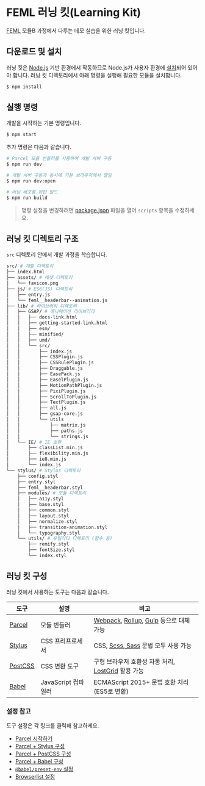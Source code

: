 # FEML 러닝 킷(Learning Kit)

<abbr title="Front-End Masters League">FEML</abbr> 모듈B 과정에서 다루는 데모 실습을 위한 러닝 킷입니다.

## 다운로드 및 설치

러닝 킷은 [Node.js](https://nodejs.org/) 기반 환경에서 작동하므로 Node.js가 사용자 환경에 [설치](https://nodejs.org/en/download/)되어 있어야 합니다. 러닝 킷 디렉토리에서 아래 명령을 실행해 필요한 모듈을 설치합니다.

```sh
$ npm install
```

## 실행 명령

개발을 시작하는 기본 명령입니다. 

```sh
$ npm start
```

추가 명령은 다음과 같습니다.

```sh
# Parcel 모듈 번들러를 사용하여 개발 서버 구동
$ npm run dev

# 개발 서버 구동과 동시에 기본 브라우저에서 열림
$ npm run dev:open

# 러닝 배포를 위한 빌드
$ npm run build
```

> 명령 설정을 변경하려면 [package.json](./package.json) 파일을 열어 `scripts` 항목을 수정하세요.

## 러닝 킷 디렉토리 구조

`src` 디렉토리 안에서 개발 과정을 학습합니다.

```sh
src/ # 개발 디렉토리
├── index.html
├── assets/ # 에셋 디렉토리
│   └── favicon.png
├── js/ # ES6(JS) 디렉토리
│   ├── entry.js
│   └── feml__headerbar--animation.js
├── lib/ # 라이브러리 디렉토리
│   ├── GSAP/ # 애니메이션 라이브러리
│   │   ├── docs-link.html
│   │   ├── getting-started-link.html
│   │   ├── esm/
│   │   ├── minified/
│   │   ├── umd/
│   │   └── src/
│   │       ├── index.js
│   │       ├── CSSPlugin.js
│   │       ├── CSSRulePlugin.js
│   │       ├── Draggable.js
│   │       ├── EasePack.js
│   │       ├── EaselPlugin.js
│   │       ├── MotionPathPlugin.js
│   │       ├── PixiPlugin.js
│   │       ├── ScrollToPlugin.js
│   │       ├── TextPlugin.js
│   │       ├── all.js
│   │       ├── gsap-core.js
│   │       └── utils
│   │           ├── matrix.js
│   │           ├── paths.js
│   │           └── strings.js
│   └── IE/ # IE 호환
│       ├── classList.min.js
│       ├── flexibility.min.js
│       ├── ie8.min.js
│       └── index.js
└── stylus/ # Stylus 디렉토리
    ├── config.styl
    ├── entry.styl
    ├── feml__headerbar.styl
    ├── modules/ # 모듈 디렉토리
    │   ├── a11y.styl
    │   ├── base.styl
    │   ├── common.styl
    │   ├── layout.styl
    │   ├── normalize.styl
    │   ├── transition-animation.styl
    │   └── typography.styl
    └── utils/ # 유틸리티 디렉토리 (함수 등)
        ├── remify.styl
        ├── fontSize.styl
        └── index.styl
```

## 러닝 킷 구성

러닝 킷에서 사용하는 도구는 다음과 같습니다.

도구 | 설명 | 비고
-- | -- | --
[Parcel](https://parceljs.org/) | 모듈 번들러 | [Webpack](https://webpack.js.org/), [Rollup](https://rollupjs.org/), [Gulp](https://gulpjs.com/) 등으로 대체 가능
[Stylus](http://stylus-lang.com/) | CSS 프리프로세서 | CSS, [Scss, Sass](https://sass-lang.com/) 문법 모두 사용 가능
[PostCSS](https://postcss.org/) | CSS 변환 도구 | 구형 브라우저 호환성 자동 처리, [LostGrid](http://lostgrid.org/docs.html) 활용 가능
[Babel](https://babeljs.io/) | JavaScript 컴파일러 | ECMAScript 2015+ 문법 호환 처리 (ES5로 변환)

### 설정 참고

도구 설정은 각 링크를 클릭해 참고하세요.

- [Parcel 시작하기](https://ko.parceljs.org/getting_started.html)
- [Parcel + Stylus 구성](https://ko.parceljs.org/stylus.html)
- [Parcel + PostCSS 구성](https://ko.parceljs.org/transforms.html#postcss)
- [Parcel + Babel 구성](https://ko.parceljs.org/transforms.html#babel)
- [`@babel/preset-env` 설정](https://babeljs.io/docs/en/babel-preset-env#docsNav)
- [Browserlist 설정](https://github.com/browserslist/browserslist#full-list)